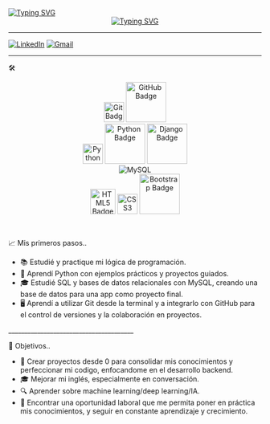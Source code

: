 <div style="display: flex; flex-direction: column; align-items: center;">
  <div style="width: 100%; text-align: left;">
    <a href="https://git.io/typing-svg">
      <img src="https://readme-typing-svg.herokuapp.com?font=Robot-Bold&size=30&color=0072BB&center=false&vCenter=true&width=900&height=110&lines=SANTIAGO+FUENTES.+Desarrollador+trainee.&speed=40&pause=3000" alt="Typing SVG">
    </a>
  </div>
  <div style="width: 100%; text-align: center;">
    <a href="https://git.io/typing-svg">
      <img src="https://readme-typing-svg.herokuapp.com?font=Robot-Bold&size=30&color=0072BB&center=true&vCenter=true&width=900&height=110&lines=Hola!+Bienvenidx+a+mi+perfil!+👋&speed=50&pause=3000" alt="Typing SVG">
    </a>
  </div>
</div>

_________________________________________________________________________________________________________________________________________________________________________________________________________________________________________________________________________________
[![LinkedIn](https://img.shields.io/badge/-LinkedIn-0077B5?style=flat-square&logo=linkedin&logoColor=white)](https://www.linkedin.com/in/santiagoafuentes/)
[![Gmail](https://img.shields.io/badge/-Gmail-c14438?style=flat-square&logo=Gmail&logoColor=white)](mailto:santiagoafuentes@gmail.com) 
_________________________________________________________________________________________________________________________________________________________________________________________________________________________________________________________________________________

🛠️ 

<p>
<div align="center">
  
<img src="https://img.shields.io/badge/Git-F05032.svg" style="width: 40px;" alt="Git Badge">
<img src="https://img.shields.io/badge/GitHub-181717.svg" style="width: 80px;" alt="GitHub Badge">
<br>
<img src="https://img.icons8.com/color/48/000000/python.png" style="width: 40x; height: 40px;" alt="Python Logo">
<img src="https://img.shields.io/badge/Python-3776AB.svg" style="width: 80px;" alt="Python Badge">
<img src="https://img.shields.io/badge/Django-092E20.svg" style="width: 80px;" alt="Django Badge">
<br>
<img src="https://img.shields.io/badge/MySQL-005C84?style=for-the-badge&logo=mysql&logoColor=white" alt="MySQL">
<br>
<img src="https://img.shields.io/badge/HTML5-E34F26.svg" style="width: 50px;" alt="HTML5 Badge">
<img src="https://img.shields.io/badge/CSS3-1572B6.svg" style="width: 40px;" alt="CSS3 Badge">
<img src="https://img.shields.io/badge/Bootstrap-563D7C.svg" style="width: 80px;" alt="Bootstrap Badge">
</div>
</p><br>

📈 Mis primeros pasos..

<ul>
  <li>📚 Estudié y practique mi lógica de programación.</li>
  <li>📘 Aprendí Python con ejemplos prácticos y proyectos guiados.</li>
  <li>🎓 Estudié SQL y bases de datos relacionales con MySQL, creando una base de datos para una app como proyecto final.</li>
  <li>🖥️ Aprendí a utilizar Git desde la terminal y a integrarlo con GitHub para el control de versiones y la colaboración en proyectos.</li>
</ul>
<p>
  _______________________________________
</p>
🎯 Objetivos..
<ul>
  
  <li>🔧 Crear proyectos desde 0 para consolidar mis conocimientos y perfeccionar mi codigo, enfocandome en el desarrollo backend. </li>
  <li>🎓 Mejorar mi inglés, especialmente en conversación. </li>
  <li>🔍 Aprender sobre machine learning/deep learning/IA.</li>
  <li>🚀 Encontrar una oportunidad laboral que me permita poner en práctica mis conocimientos, y seguir en constante aprendizaje y crecimiento.</li>
  
  
</ul>
